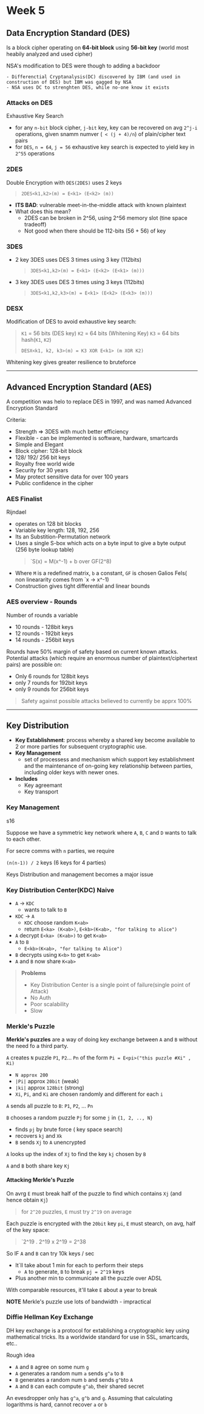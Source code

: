 # Week 5

## Data Encryption Standard (DES)

Is a block cipher operating on **64-bit block** using **56-bit key** (world most heabily analyzed and used cipher)

NSA's modification to DES were though to adding a backdoor

    - Differenctial Cryptanalysis(DC) discovered by IBM (and used in construction of DES) but IBM was gagged by NSA
    - NSA uses DC to strenghten DES, while no-one know it exists

### Attacks on DES

Exhaustive Key Search

- for any `n-bit` block cipher, `j-bit` key, key can be recovered on avg `2^j-i` operations, given snamm numver (` < (j + 4)/n`) of plain/cipher text pairs
- for `DES`, `n = 64`, `j = 56` exhaustive key search is expected to yield key in `2^55` operations

### 2DES

Double Encryption with `DES(2DES)` uses 2 keys

> `2DES<k1,k2>(m) = E<k1> (E<k2> (m))`

- **ITS BAD**: vulnerable meet-in-the-middle attack with known plaintext
- What does this mean?
  - 2DES can be broken in 2^56, using 2^56 memory slot (tine space tradeoff)
  - Not good when there should be 112-bits (56 + 56) of key

### 3DES

- 2 key 3DES uses DES 3 times using 3 key (112bits)
    > `3DES<k1,k2>(m) = E<k1> (E<k2> (E<k1> (m)))`
- 3 key 3DES uses DES 3 times using 3 keys (112bits)
    > `3DES<k1,k2,k3>(m) = E<k1> (E<k2> (E<k3> (m)))`

### DESX

Modification of DES to avoid exhaustive key search:
> `K1` = 56 bits (DES key)
> `K2` = 64 bits (Whitening Key)
> `K3` = 64 bits hash(`K1`, `K2`)
>
> `DESX<k1, k2, k3>(m) = K3 XOR E<k1> (m XOR K2)`

Whitening key gives greater resilience to bruteforce

---

## **Advanced** Encryption Standard (AES)

A competition was helo to replace DES in 1997, and was named Advanced Encryption Standard

Criteria:

- Strength => 3DES with much better efficiency
- Flexible - can be implemented is software, hardware, smartcards
- Simple and Elegant
- Block cipher: 128-bit block
- 128/ 192/ 256 bit keys
- Royalty free world wide
- Security for 30 years
- May protect sensitive data for over 100 years
- Public confidence in the cipher

### AES Finalist

Rijndael

- operates on 128 bit blocks
- Variable key length: 128, 192, 256
- Its an Substition-Permutation network
- Uses a single S-box which acts on a byte input to give a byte output (256 byte lookup table)
    > `S(x) = M(x^-1) + b over GF(2^8)
- Where `M` is a redefined matrix, `b` a constant, `GF` is chosen Galios Fels( non lineararity comes from `x -> x^-1)
- Construction gives tight differential and linear bounds

### AES overview - Rounds

Number of rounds a variable

- 10 rounds - 128bit keys
- 12 rounds - 192bit keys
- 14 rounds - 256bit keys

Rounds have 50% margin of safety based on current known attacks.
Potential attacks (which require an enormous number of plaintext/ciphertext pairs) are possible on:

- Only 6 rounds for 128bit keys
- only 7 rounds for 192bit keys
- only 9 rounds for 256bit keys

> Safety against possible attacks believed to currently be apprx 100%

---

## Key Distribution

- **Key Establishment**: process whereby a shared key become available to 2 or more parties for subsequent cryptographic use.
- **Key Management**
  - set of processess and mechanism which support key establishment and the maintenance of on-going key relationship between parties, including older keys with newer ones.
- **Includes**
  - Key agreemant
  - Key transport

### Key Management

s16

Suppose we have a symmetric key network where `A`, `B`, `C` and `D` wants to talk to each other.

For secre comms with `n` parties, we require

`(n(n-1)) / 2` keys (6 keys for 4 parties)

Keys Distribution and management becomes a major issue

### Key Distribution Center(KDC) Naive

- `A` -> `KDC`
  - wants to talk to `B`
- `KDC` -> `A`
  - `KDC` choose random `K<ab>`
  - return `E<ka> (K<ab>)`, `E<kb>(K<ab>, "for talking to alice")`
- `A` decrypt `E<ka> (K<ab>)` to get `K<ab>`
- `A` to `B`
  - `E<kb>(K<ab>, "for talking to Alice")`
- `B` decrypts using `K<b>` to get `K<ab>`
- `A` and `B` now share `K<ab>`

> **Problems**
>
> - Key Distribution Center is a single point of failure(single point of  Attack)
> - No Auth
> - Poor scalability
> - Slow

### Merkle's Puzzle

**Merkle's puzzles** are a way of doing key exchange between `A` and `B` without the need fo a third party.

`A` creates `N` puzzle `P1`, `P2`... `Pn` of the form `Pi = E<pi>("this puzzle #Xi" , Ki)`

  - `N approx 200`
  - `|Pi|` approx `20bit` (weak)
  - `|ki|` approx `128bit` (strong)
  - `Xi`, `Pi`, and `Ki` are chosen randomly and different for each `i`

`A` sends all puzzle to `B`: `P1`, `P2`, ... `Pn`

`B` chooses a random puzzle `Pj` for some `j` in `{1, 2, .., N}`

- finds `pj` by brute force ( key space search)
- recovers `kj` and `Xk`
- `B` sends `Xj` to `A` unencrypted

`A` looks up the index of `Xj` to find the key `kj` chosen by `B`

`A` and `B` both share key `Kj`

#### Attacking Merkle's Puzzle

On avrg `E` must break half of the puzzle to find which contains `Xj` (and hence obtain `Kj`)

> for `2^20` puzzles, `E` must try `2^19` on average

Each puzzle is encrypted with the `20bit` key `pi`, `E` must stearch, on avg, half of the key space:

> `2^19 . 2^19 x 2^19 = 2^38

So IF `A` and `B` can try 10k keys / sec

- It`ll take about 1 min for each to perform their steps
  - `A` to generate, `B` to break `pj = 2^19` keys
- Plus another min to communicate all the puzzle over ADSL

With comparable resources, it'll take `E` about a year to break

**NOTE** Merkle's puzzle use lots of bandwidth - impractical

### Diffie Hellman Key Exchange

DH key exchange is a protocol for extablishing a cryptographic key using mathematical tricks. Its a worldwide standard for use in SSL, smartcards, etc..

Rough idea

- `A` and `B` agree on some num `g`
- `A` generates a random num `a` sends `g^a` to `B`
- `B` generates a random num `b` and sends `g^b`to `A`
- `A` and `B` can each compute `g^ab`, their shared secret

An evesdropper only has `g^a`, `g^b` and `g`. Assuming that calculating logarithms is hard, cannot recover `a` or `b`
